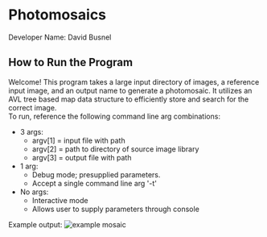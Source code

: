 # Photomosaics

Developer Name: David Busnel

## How to Run the Program

Welcome! This program takes a large input directory of images, a reference input image, and an output name to generate a photomosaic. It utilizes an AVL tree based map data structure to efficiently store and search for the correct image.\
To run, reference the following command line arg combinations:
 - 3 args:
   - argv[1] = input file with path
   - argv[2] = path to directory of source image library
   - argv[3] = output file with path
 - 1 arg:
   - Debug mode; presupplied parameters.
   - Accept a single command line arg '-t'
 - No args:
   - Interactive mode
   - Allows user to supply parameters through console
  
  Example output:
  ![example mosaic](https://i.ibb.co/XZZFmNd/output.png)

